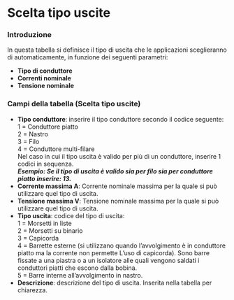 # Scelta tipo uscite

### Introduzione
In questa tabella si definisce il tipo di uscita che le applicazioni sceglieranno di automaticamente, in funzione dei seguenti parametri:
- **Tipo di conduttore** 
- **Correnti nominale**
- **Tensione nominale**


### Campi della tabella (Scelta tipo uscite)

- **Tipo conduttore**: inserire il tipo conduttore secondo il codice seguente:<br>
1 = Conduttore piatto<br>
2 = Nastro <br>
3 = Filo <br>
4 = Conduttore multi-filare <br>
Nel caso in cui il tipo uscita è valido per più di un conduttore, inserire 1 codici in sequenza.<br>
***Esempio:
Se il tipo di uscita è valido sia per filo sia per conduttore piatto inserire: 13.***
- **Corrente massima A**:
Corrente nominale massima per la quale si può utilizzare quel tipo di uscita.
- **Tensione massima V**:
Tensione nominale massima per la quale si può utilizzare quel tipo di uscita.
- **Tipo uscita**: codice del tipo di uscita: <br>
1 = Morsetti in liste <br>
2 = Morsetti su binario <br>
3 = Capicorda <br>
4 = Barrette esterne (si utilizzano quando l’avvolgimento è in conduttore piatto ma la corrente non permette
      L’uso di capicorda). Sono barre fissate a una piastra o a un isolatore alle quali vengono saldati i conduttori
      piatti che escono dalla bobina. <br>
5 = Barre interne all’avvolgimento in nastro.
- **Descrizione**: descrizione del tipo di uscita. Inserita nella tabella per chiarezza.
